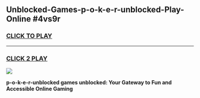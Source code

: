 
## Unblocked-Games-p-o-k-e-r-unblocked-Play-Online #4vs9r
<h3>
<a href="https://news.freeplayer.one?title=p-o-k-e-r-unblocked&ref=3">CLICK TO PLAY</a></h3>
<hr>

<h3>
<a href="https://news.freeplayer.one?title=p-o-k-e-r-unblocked&ref=3">CLICK 2 PLAY</a>
  
</h3>

<a href="https://news.freeplayer.one?title=p-o-k-e-r-unblocked&ref=3"><img src="https://clearcache.store/games.png"></a>


**p-o-k-e-r-unblocked games unblocked: Your Gateway to Fun and Accessible Online Gaming**
